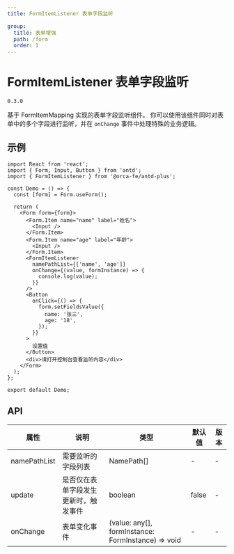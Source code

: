 ```yaml
---
title: FormItemListener 表单字段监听

group:
  title: 表单增强
  path: /form
  order: 1
---
```


# FormItemListener 表单字段监听

`0.3.0`

基于 FormItemMapping 实现的表单字段监听组件。
你可以使用该组件同时对表单中的多个字段进行监听，并在 `onChange` 事件中处理特殊的业务逻辑。

## 示例

```tsx
import React from 'react';
import { Form, Input, Button } from 'antd';
import { FormItemListener } from '@orca-fe/antd-plus';

const Demo = () => {
  const [form] = Form.useForm();

  return (
    <Form form={form}>
      <Form.Item name="name" label="姓名">
        <Input />
      </Form.Item>
      <Form.Item name="age" label="年龄">
        <Input />
      </Form.Item>
      <FormItemListener
        namePathList={['name', 'age']}
        onChange={(value, formInstance) => {
          console.log(value);
        }}
      />
      <Button
        onClick={() => {
          form.setFieldsValue({
            name: '张三',
            age: '18',
          });
        }}
      >
        设置值
      </Button>
      <div>请打开控制台查看监听内容</div>
    </Form>
  );
};

export default Demo;
```

## API

| 属性         | 说明                                 | 类型                                                    | 默认值 | 版本 |
| ------------ | ------------------------------------ | ------------------------------------------------------- | ------ | ---- |
| namePathList | 需要监听的字段列表                   | NamePath[]                                              | -      | -    |
| update       | 是否仅在表单字段发生更新时，触发事件 | boolean                                                 | false  | -    |
| onChange     | 表单变化事件                         | (value: any[], formInstance: FormInstance<any>) => void | -      | -    |
